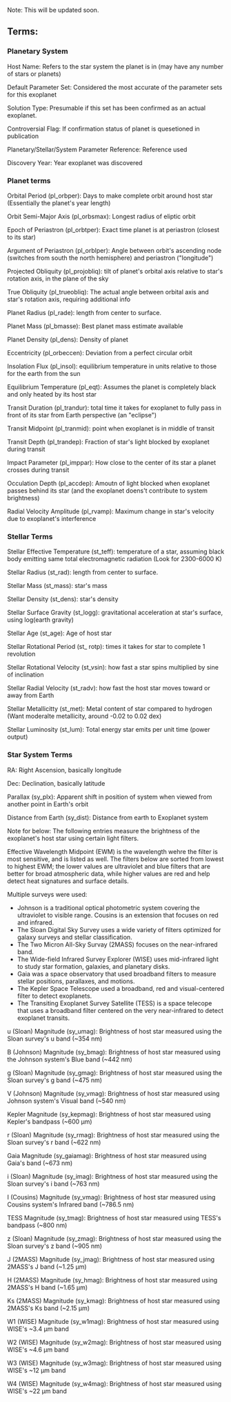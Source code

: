 Note: This will be updated soon.

## Terms:

### Planetary System
Host Name: Refers to the star system the planet is in (may have any number of stars or planets)

Default Parameter Set: Considered the most accurate of the parameter sets for this exoplanet

Solution Type: Presumable if this set has been confirmed as an actual exoplanet.

Controversial Flag: If confirmation status of planet is quesetioned in publication

Planetary/Stellar/System Parameter Reference: Reference used

Discovery Year: Year exoplanet was discovered

### Planet terms

Orbital Period (pl_orbper): Days to make complete orbit around host star (Essentially the planet's year length)

Orbit Semi-Major Axis (pl_orbsmax): Longest radius of eliptic orbit

Epoch of Periastron (pl_orbtper): Exact time planet is at periastron (closest to its star)

Argument of Periastron (pl_orblper): Angle between orbit's ascending node (switches from south the north hemisphere) and periastron ("longitude")

Projected Obliquity (pl_projobliq): tilt of planet's orbital axis relative to star's rotation axis, in the plane of the sky

True Obliquity (pl_trueobliq): The actual angle between orbital axis and star's rotation axis, requiring additional info

Planet Radius (pl_rade): length from center to surface.

Planet Mass (pl_bmasse): Best planet mass estimate available

Planet Density (pl_dens): Density of planet

Eccentricity (pl_orbeccen): Deviation from a perfect circular orbit

Insolation Flux (pl_insol): equilibrium temperature in units relative to those for the earth from the sun

Equilibrium Temperature (pl_eqt): Assumes the planet is completely black and only heated by its host star

Transit Duration (pl_trandur): total time it takes for exoplanet to fully pass in front of its star from Earth perspective (an "eclipse")

Transit Midpoint (pl_tranmid): point when exoplanet is in middle of transit

Transit Depth (pl_trandep): Fraction of star's light blocked by exoplanet during transit

Impact Parameter (pl_imppar): How close to the center of its star a planet crosses during transit

Occulation Depth (pl_accdep): Amoutn of light blocked when exoplanet passes behind its star (and the exoplanet doens't contribute to system brightness)

Radial Velocity Amplitude (pl_rvamp): Maximum change in star's velocity due to exoplanet's interference

### Stellar Terms

Stellar Effective Temperature (st_teff): temperature of a star, assuming black body emitting same total electromagnetic radiation (Look for 2300-6000 K)

Stellar Radius (st_rad): length from center to surface.

Stellar Mass (st_mass): star's mass

Stellar Density (st_dens): star's density

Stellar Surface Gravity (st_logg): gravitational acceleration at star's surface, using log(earth gravity)

Stellar Age (st_age): Age of host star

Stellar Rotational Period (st_ rotp): times it takes for star to complete 1 revolution

Stellar Rotational Velocity (st_vsin): how fast a star spins multiplied by sine of inclination

Stellar Radial Velocity (st_radv): how fast the host star moves toward or away from Earth

Stellar Metallicitty (st_met): Metal content of star compared to hydrogen (Want moderalte metallicity, around -0.02 to 0.02 dex)

Stellar Luminosity (st_lum): Total energy star emits per unit time (power output)

### Star System Terms

RA: Right Ascension, basically longitude

Dec: Declination, basically latitude

Parallax (sy_plx): Apparent shift in position of system when viewed from another point in Earth's orbit

Distance from Earth (sy_dist): Distance from earth to Exoplanet system

Note for below: The following entries measure the brightness of the exoplanet's host star using certain light filters.

Effective Wavelength Midpoint (EWM) is the wavelength wehre the filter is most sensitive, and is listed as well. The filters below are sorted from lowest to highest EWM; the lower values are ultraviolet and blue filters that are better for broad atmospheric data, while higher values are red and help detect heat signatures and surface details.

Multiple surveys were used:
* Johnson is a traditional optical photometric system covering the ultraviolet to visible range. Cousins is an extension that focuses on red and infrared.
* The Sloan Digital Sky Survey uses a wide variety of filters optimized for galaxy surveys and stellar classification. 
* The Two Micron All-Sky Survay (2MASS) focuses on the near-infrared band.
* The Wide-field Infrared Survey Explorer (WISE) uses mid-infrared light to study star formation, galaxies, and planetary disks.
* Gaia was a space observatory that used broadband filters to measure stellar positions, parallaxes, and motions.
* The Kepler Space Telescope used a broadband, red and visual-centered filter to detect exoplanets.
* The Transiting Exoplanet Survey Satellite (TESS) is a space telecope that uses a broadband filter centered on the very near-infrared to detect exoplanet transits.

u (Sloan) Magnitude (sy_umag): Brightness of host star measured using the Sloan survey's u band (~354 nm) 

B (Johnson) Magnitude (sy_bmag): Brightness of host star measured using the Johnson system's Blue band (~442 nm) 

g (Sloan) Magnitude (sy_gmag): Brightness of host star measured using the Sloan survey's g band (~475 nm)

V (Johnson) Magnitude (sy_vmag): Brightness of host star measured using Johnson system's Visual band (~540 nm)

Kepler Magnitude (sy_kepmag): Brightness of host star measured using Kepler's bandpass (~600 μm) 

r (Sloan) Magnitude (sy_rmag): Brightness of host star measured using the Sloan survey's r band (~622 nm)

Gaia Magnitude (sy_gaiamag): Brightness of host star measured using Gaia's band (~673 nm)

i (Sloan) Magnitude (sy_imag): Brightness of host star measured using the Sloan survey's i band (~763 nm)

I (Cousins) Magnitude (sy_vmag): Brightness of host star measured using Cousins system's Infrared band (~786.5 nm)

TESS Magnitude (sy_tmag): Brightness of host star measured using TESS's bandpass (~800 nm) 

z (Sloan) Magnitude (sy_zmag): Brightness of host star measured using the Sloan survey's z band (~905 nm)

J (2MASS) Magnitude (sy_jmag): Brightness of host star measured using 2MASS's J band (~1.25 μm) 

H (2MASS) Magnitude (sy_hmag): Brightness of host star measured using 2MASS's H band (~1.65 μm) 

Ks (2MASS) Magnitude (sy_kmag): Brightness of host star measured using 2MASS's Ks band (~2.15 μm)

W1 (WISE) Magnitude (sy_w1mag): Brightness of host star measured using WISE's ~3.4 μm band 

W2 (WISE) Magnitude (sy_w2mag): Brightness of host star measured using WISE's ~4.6 μm band

W3 (WISE) Magnitude (sy_w3mag): Brightness of host star measured using WISE's ~12 μm band

W4 (WISE) Magnitude (sy_w4mag): Brightness of host star measured using WISE's ~22 μm band